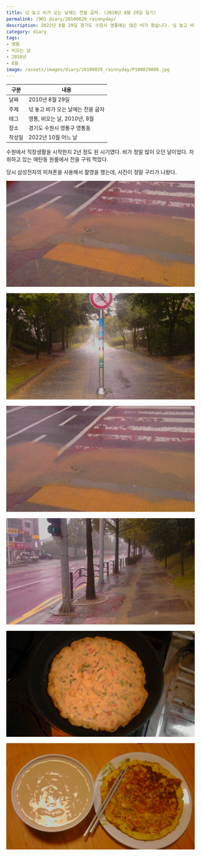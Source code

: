 ```yaml
---
title: 넋 놓고 비가 오는 날에는 전을 굽자. (2010년 8월 29일 일기)
permalink: /901_diary/20100829_rainnyday/
description: 2022년 8월 29일 경기도 수원시 영통에는 많은 비가 왔습니다. 넋 놓고 비가 오는 날에는 전이 어울립니다.
category: diary
tags:
- 영통
- 비오는 날
- 2010년
- 8월
image: /assets/images/diary/20100829_rainnyday/P100829006.jpg
---
```



|구분|내용| 
|---|---|
|날짜|2010년 8월 29일|
|주제|넋 놓고 비가 오는 날에는 전을 굽자| 
|테그|영통, 비오는 날, 2010년, 8월| 
|장소|경기도 수원시 영통구 영통동|
|작성일|2022년 10월 어느 날|


수원에서 직장생활을 시작한지 2년 정도 된 시기였다. 
비가 정말 많이 오던 날이었다. 
자취하고 있는 매탄동 원룸에서 전을 구워 먹었다. 


당시 삼성전자의 피쳐폰을 사용해서 촬영을 했는데, 
사진이 정말 구리가 나왔다. 


<!--P100829001.jpg-->
![이미지](/assets/images/diary/20100829_rainnyday/P100829001.jpg)


<!--P100829002.jpg-->
![이미지](/assets/images/diary/20100829_rainnyday/P100829002.jpg)


<!--P100829003.jpg-->
![이미지](/assets/images/diary/20100829_rainnyday/P100829003.jpg)


<!--P100829004.jpg-->
![이미지](/assets/images/diary/20100829_rainnyday/P100829004.jpg)


<!--P100829005.jpg-->
![이미지](/assets/images/diary/20100829_rainnyday/P100829005.jpg)


<!--P100829006.jpg-->
![이미지](/assets/images/diary/20100829_rainnyday/P100829006.jpg)


